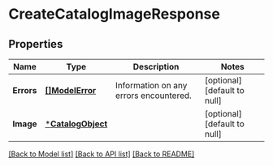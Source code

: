 # CreateCatalogImageResponse

## Properties
Name | Type | Description | Notes
------------ | ------------- | ------------- | -------------
**Errors** | [**[]ModelError**](Error.md) | Information on any errors encountered. | [optional] [default to null]
**Image** | [***CatalogObject**](CatalogObject.md) |  | [optional] [default to null]

[[Back to Model list]](../README.md#documentation-for-models) [[Back to API list]](../README.md#documentation-for-api-endpoints) [[Back to README]](../README.md)

